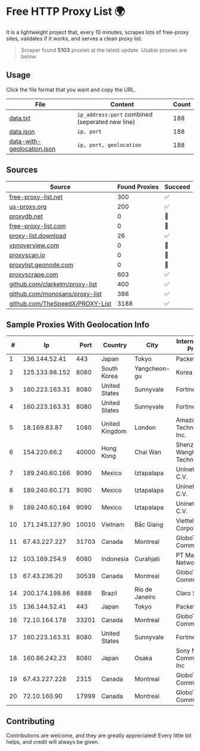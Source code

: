 
# Free HTTP Proxy List 🌍

It is a lightweight project that, every 10 minutes, scrapes lots of free-proxy sites, validates if it works, and serves a clean proxy list.


> Scraper found **5103** proxies at the latest update. Usable proxies are below.

## Usage

Click the file format that you want and copy the URL.


|File|Content|Count|
|----|-------|-----|
|[data.txt](https://raw.githubusercontent.com/themiralay/Proxy-List-World/master/data.txt)|`ip_address:port` combined (seperated new line)|188|
|[data.json](https://raw.githubusercontent.com/themiralay/Proxy-List-World/master/data.json)|`ip, port`|188|
|[data-with-geolocation.json](https://raw.githubusercontent.com/themiralay/Proxy-List-World/master/data-with-geolocation.json)|`ip, port, geolocation`|188|

## Sources

|Source|Found Proxies|Succeed|
|------|-------------|-------|
|[free-proxy-list.net](https://free-proxy-list.net)|300|✅|
|[us-proxy.org](https://www.us-proxy.org)|200|✅|
|[proxydb.net](http://proxydb.net)|0|🚫|
|[free-proxy-list.com](https://free-proxy-list.com/?page=&port=&type%5B%5D=http&type%5B%5D=https&up_time=0&search=Search)|0|🚫|
|[proxy-list.download](https://www.proxy-list.download/HTTP)|26|✅|
|[vpnoverview.com](https://vpnoverview.com/privacy/anonymous-browsing/free-proxy-servers)|0|🚫|
|[proxyscan.io](https://www.proxyscan.io)|0|🚫|
|[proxylist.geonode.com](https://proxylist.geonode.com/api/proxy-list?limit=300&page=1&sort_by=lastChecked&sort_type=desc&protocols=http,https)|0|🚫|
|[proxyscrape.com](https://api.proxyscrape.com/v2/?request=displayproxies&protocol=http&timeout=10000&country=all&ssl=all&anonymity=all)|603|✅|
|[github.com/clarketm/proxy-list](https://raw.githubusercontent.com/clarketm/proxy-list/master/proxy-list-raw.txt)|400|✅|
|[github.com/monosans/proxy-list](https://raw.githubusercontent.com/monosans/proxy-list/main/proxies/http.txt)|386|✅|
|[github.com/TheSpeedX/PROXY-List](https://raw.githubusercontent.com/TheSpeedX/PROXY-List/master/http.txt)|3188|✅|


## Sample Proxies With Geolocation Info

|#|Ip|Port|Country|City|Internet Service Provider|
|-|--|----|-------|----|-------------------------|
|1|136.144.52.41|443|Japan|Tokyo|Packet Host, Inc.|
|2|125.133.98.152|8080|South Korea|Yangcheon-gu|Korea Telecom|
|3|160.223.163.31|8080|United States|Sunnyvale|Fortinet Inc.|
|4|160.223.163.31|8080|United States|Sunnyvale|Fortinet Inc.|
|5|18.169.83.87|1080|United Kingdom|London|Amazon Technologies Inc.|
|6|154.220.66.2|40000|Hong Kong|Chai Wan|Shenzhen Wanghu Technology Co|
|7|189.240.60.166|9090|Mexico|Iztapalapa|Uninet S.A. de C.V.|
|8|189.240.60.171|9090|Mexico|Iztapalapa|Uninet S.A. de C.V.|
|9|189.240.60.164|9090|Mexico|Iztapalapa|Uninet S.A. de C.V.|
|10|171.245.127.90|10010|Vietnam|Bắc Giang|Viettel Corporation|
|11|67.43.227.227|31703|Canada|Montreal|GloboTech Communications|
|12|103.169.254.9|6080|Indonesia|Curahjati|PT Master Star Network|
|13|67.43.236.20|30539|Canada|Montreal|GloboTech Communications|
|14|200.174.198.86|8888|Brazil|Rio de Janeiro|Claro S.A|
|15|136.144.52.41|443|Japan|Tokyo|Packet Host, Inc.|
|16|72.10.164.178|33201|Canada|Montreal|GloboTech Communications|
|17|160.223.163.31|8080|United States|Sunnyvale|Fortinet Inc.|
|18|160.86.242.23|8080|Japan|Osaka|Sony Network Communications Inc|
|19|67.43.227.228|2315|Canada|Montreal|GloboTech Communications|
|20|72.10.160.90|17999|Canada|Montreal|GloboTech Communications|



## Contributing

Contributions are welcome, and they are greatly appreciated! Every
little bit helps, and credit will always be given.

